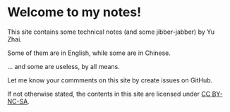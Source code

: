 # Welcome to my notes!

This site contains some technical notes (and some jibber-jabber) by Yu Zhai.

Some of them are in English, while some are in Chinese.

... and some are useless, by all means.

Let me know your commments on this site by create issues on GitHub.

If not otherwise stated, the contents in this site are licensed under [CC BY-NC-SA](https://creativecommons.org/licenses/by-nc-sa/4.0/).
